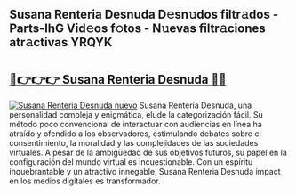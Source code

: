 ## Susana Renteria Desnuda D𝚎sn𝚞dos filtr𝚊dos - Parts-lhG Vid𝚎os f𝚘tos - N𝚞evas filtr𝚊ciones atr𝚊ctivas YRQYK

# <h2><a href="http://mb7a4z.tromn.icu/?c=Susana+Renteria+Desnuda">🔗👉👉👉 Susana Renteria Desnuda 🔗🔗</a></h2>

[![Susana Renteria Desnuda nuevo](https://i.imgur.com/pEAQMta.gif)](http://mb7a4z.tromn.icu/?c=Susana+Renteria+Desnuda)
Susana Renteria Desnuda, una personalidad compleja y enigmática, elude la categorización fácil. Su método poco convencional de interactuar con audiencias en línea ha atraído y ofendido a los observadores, estimulando debates sobre el consentimiento, la moralidad y las complejidades de las sociedades virtuales. A pesar de la ambigüedad de sus objetivos futuros, su papel en la configuración del mundo virtual es incuestionable. Con un espíritu inquebrantable y un atractivo innegable, Susana Renteria Desnuda impact en los medios digitales es transformador.
